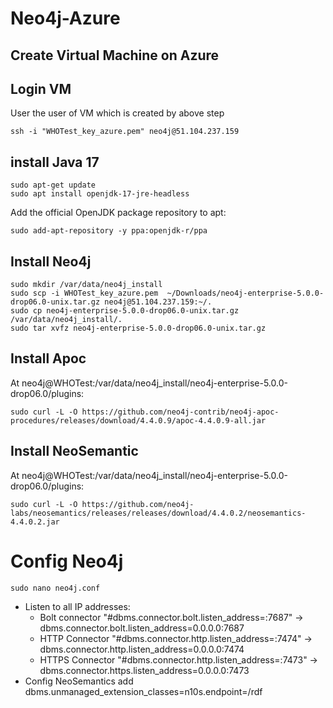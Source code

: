 # Neo4j-Azure
## Create Virtual Machine on Azure
## Login VM
User the user of VM which is created by above step
```
ssh -i "WHOTest_key_azure.pem" neo4j@51.104.237.159
```
## install Java 17
```
sudo apt-get update
sudo apt install openjdk-17-jre-headless
```
Add the official OpenJDK package repository to apt:
```
sudo add-apt-repository -y ppa:openjdk-r/ppa
```
## Install Neo4j
```
sudo mkdir /var/data/neo4j_install
sudo scp -i WHOTest_key_azure.pem  ~/Downloads/neo4j-enterprise-5.0.0-drop06.0-unix.tar.gz neo4j@51.104.237.159:~/.
sudo cp neo4j-enterprise-5.0.0-drop06.0-unix.tar.gz /var/data/neo4j_install/.
sudo tar xvfz neo4j-enterprise-5.0.0-drop06.0-unix.tar.gz 
```
## Install Apoc
At neo4j@WHOTest:/var/data/neo4j_install/neo4j-enterprise-5.0.0-drop06.0/plugins: 
```
sudo curl -L -O https://github.com/neo4j-contrib/neo4j-apoc-procedures/releases/download/4.4.0.9/apoc-4.4.0.9-all.jar
```
## Install NeoSemantic
At neo4j@WHOTest:/var/data/neo4j_install/neo4j-enterprise-5.0.0-drop06.0/plugins: 
```
sudo curl -L -O https://github.com/neo4j-labs/neosemantics/releases/releases/download/4.4.0.2/neosemantics-4.4.0.2.jar
```
# Config Neo4j
```
sudo nano neo4j.conf
```
- Listen to all IP addresses:
  - Bolt connector "#dbms.connector.bolt.listen_address=:7687" -> dbms.connector.bolt.listen_address=0.0.0.0:7687
  - HTTP Connector "#dbms.connector.http.listen_address=:7474" -> dbms.connector.http.listen_address=0.0.0.0:7474
  - HTTPS Connector "#dbms.connector.http.listen_address=:7473" -> dbms.connector.https.listen_address=0.0.0.0:7473
- Config NeoSemantics
 add dbms.unmanaged_extension_classes=n10s.endpoint=/rdf
